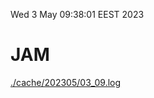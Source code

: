 Wed  3 May 09:38:01 EEST 2023
# JAM
<a href='./cache/202305/03_09.log'>./cache/202305/03_09.log</a>

